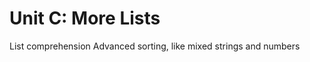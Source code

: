 Unit C: More Lists
==================

List comprehension
Advanced sorting, like mixed strings and numbers

